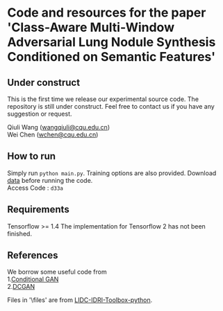 # Code and resources for the paper 'Class-Aware Multi-Window Adversarial Lung Nodule Synthesis Conditioned on Semantic Features'

## Under construct

This is the first time we release our experimental source code. The repository is still under construct. Feel free to contact us if you have any suggestion or request.

Qiuli Wang (wangqiuli@cqu.edu.cn)  
Wei Chen (wchen@cqu.edu.cn)

## How to run

Simply run `python main.py`. Training options are also provided. Download [data](https://pan.baidu.com/s/1ftaMiFiB1MH0cJA5g-1QDg) before running the code.  
Access Code : `d33a`

## Requirements

Tensorflow >= 1.4
The implementation for Tensorflow 2 has not been finished.

## References

We borrow some useful code from  
1.[Conditional GAN](https://github.com/zhangqianhui/Conditional-GAN)  
2.[DCGAN](https://github.com/carpedm20/DCGAN-tensorflow)

Files in '\files' are from [LIDC-IDRI-Toolbox-python](https://github.com/qiuliwang/LIDC-IDRI-Toolbox-python).  
